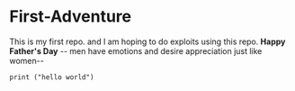 # First-Adventure
This is my first repo. and I am hoping to do exploits using this repo.
**Happy Father's Day**
-- men have emotions and desire appreciation just like women--

`print ("hello world")`

